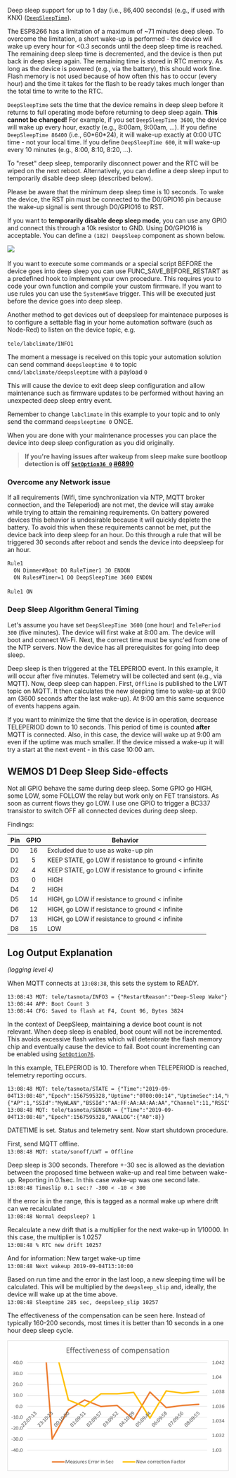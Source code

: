 Deep sleep support for up to 1 day (i.e., 86,400 seconds) (e.g., if used with KNX) ([`DeepSleepTime`](Commands#deepsleeptime)).

The ESP8266 has a limitation of a maximum of ~71 minutes deep sleep. To overcome the limitation, a short wake-up is performed - the device will wake up every hour for <0.3 seconds until the deep sleep time is reached. The remaining deep sleep time is decremented, and the device is then put back in deep sleep again. The remaining time is stored in RTC memory. As long as the device is powered (e.g., via the battery), this should work fine. Flash memory is not used because of how often this has to occur (every hour) and the time it takes for the flash to be ready takes much longer than the total time to write to the RTC.

`DeepSleepTime` sets the time that the device remains in deep sleep before it returns to full operating mode before returning to deep sleep again. **This cannot be changed!** For example, if you set `DeepSleepTime 3600`, the device will wake up every hour, exactly (e.g., 8:00am, 9:00am, ...). If you define `DeepSleepTime 86400` (i.e., 60\*60\*24), it will wake-up exactly at 0:00 UTC time - not your local time. If you define `DeepSleepTime 600`, it will wake-up every 10 minutes (e.g., 8:00, 8:10, 8:20, ...).

To "reset" deep sleep, temporarily disconnect power and the RTC will be wiped on the next reboot. Alternatively, you can define a deep sleep input to temporarily disable deep sleep (described below).

Please be aware that the minimum deep sleep time is 10 seconds. To wake the device, the RST pin must be connected to the D0/GPIO16 pin because the wake-up signal is sent through D0/GPIO16 to RST.

If you want to **temporarily disable deep sleep mode**, you can use any GPIO and connect this through a 10k resistor to GND. Using D0/GPIO16 is acceptable. You can define a `(182) DeepSleep` component as shown below.

![](https://user-images.githubusercontent.com/34340210/66764675-4d302d80-ee78-11e9-80fb-cca65e57f26d.png)
 
If you want to execute some commands or a special script BEFORE the device goes into deep sleep you can use FUNC_SAVE_BEFORE_RESTART as a predefined hook to implement your own procedure. This requires you to code your own function and compile your custom firmware. If you want to use rules you can use the `System#Save` trigger. This will be executed just before the device goes into deep sleep.

Another method to get devices out of deepsleep for maintenace purposes is to configure a settable flag in your home automation software (such as Node-Red) to listen on the device topic, e.g.

`tele/labclimate/INFO1`

The moment a message is received on this topic your automation solution can send command `deepsleeptime 0` to topic `cmnd/labclimate/deepsleeptime` with a payload `0`

This will cause the device to exit deep sleep configuration and allow maintenance such as firmware updates to be performed without having an unexpected deep sleep entry event.

Remember to change `labclimate` in this example to your topic and to only send the command `deepsleeptime 0` ONCE.

When you are done with your maintenance processes you can place the device into deep sleep configuration as you did originally.

> **If you're having issues after wakeup from sleep make sure bootloop detection is off [`SetOption36 0`](Commands#setoption36) [#6890](https://github.com/arendst/Tasmota/issues/6890#issuecomment-552181980)**

### Overcome any Network issue
If all requirements (Wifi, time synchronization via NTP, MQTT broker connection, and the Teleperiod) are not met, the device will stay awake while trying to attain the remaining requirements. On battery powered devices this behavior is undesirable because it will quickly deplete the battery. To avoid this when these requirements cannot be met, put the device back into deep sleep for an hour. Do this through a rule that will be triggered 30 seconds after reboot and sends the device into deepsleep for an hour.

```console
Rule1
  ON Dimmer#Boot DO RuleTimer1 30 ENDON
  ON Rules#Timer=1 DO DeepSleepTime 3600 ENDON

Rule1 ON
```

### Deep Sleep Algorithm General Timing
Let's assume you have set `DeepSleepTime 3600` (one hour) and `TelePeriod 300` (five minutes). The device will first wake at 8:00 am. The device will boot and connect Wi-Fi. Next, the correct time must be sync'ed from one of the NTP servers. Now the device has all prerequisites for going into deep sleep.  

Deep sleep is then triggered at the TELEPERIOD event. In this example, it will occur after five minutes. Telemetry will be collected and sent (e.g., via MQTT). Now, deep sleep can happen. First, `Offline` is published to the LWT topic on MQTT. It then calculates the new sleeping time to wake-up at 9:00 am (3600 seconds after the last wake-up). At 9:00 am this same sequence of events happens again.  

If you want to minimize the time that the device is in operation, decrease TELEPERIOD down to 10 seconds. This period of time is counted **after** MQTT is connected. Also, in this case, the device will wake up at 9:00 am even if the uptime was much smaller. If the device missed a wake-up it will try a start at the next event - in this case 10:00 am.

## WEMOS D1 Deep Sleep Side-effects
Not all GPIO behave the same during deep sleep. Some GPIO go HIGH, some LOW, some FOLLOW the relay but work only on FET transistors. As soon as current flows they go LOW. I use one GPIO to trigger a BC337 transistor to switch OFF all connected devices during deep sleep.  

Findings:  

Pin|GPIO|Behavior
-|:-:|-
D0|16|Excluded due to use as wake-up pin
D1|5|KEEP STATE, go LOW if resistance to ground < infinite
D2|4|KEEP STATE, go LOW if resistance to ground < infinite
D3|0|HIGH
D4|2|HIGH
D5|14|HIGH, go LOW if resistance to ground < infinite
D6|12|HIGH, go LOW if resistance to ground < infinite
D7|13|HIGH, go LOW if resistance to ground < infinite
D8|15|LOW

## Log Output Explanation
_(logging level `4`)_  

When MQTT connects at `13:08:38`, this sets the system to READY.  
```
13:08:43 MQT: tele/tasmota/INFO3 = {"RestartReason":"Deep-Sleep Wake"}
13:08:44 APP: Boot Count 3
13:08:44 CFG: Saved to flash at F4, Count 96, Bytes 3824
```

In the context of DeepSleep, maintaining a device boot count is not relevant. When deep sleep is enabled, boot count will not be incremented. This avoids excessive flash writes which will deteriorate the flash memory chip and eventually cause the device to fail. Boot count incrementing can be enabled using [`SetOption76`](Commands#setoption76).

In this example, TELEPERIOD is 10. Therefore when TELEPERIOD is reached, telemetry reporting occurs.
```
13:08:48 MQT: tele/tasmota/STATE = {"Time":"2019-09-04T13:08:48","Epoch":1567595328,"Uptime":"0T00:00:14","UptimeSec":14,"Heap":24,"SleepMode":"Dynamic","Sleep":50,"LoadAvg":20,"MqttCount":1,"Wifi":{"AP":1,"SSId":"MyWLAN","BSSId":"AA:FF:AA:AA:AA:AA","Channel":11,"RSSI":100,"LinkCount":1,"Downtime":"0T00:00:08","DeepSleep":300,"Heap":25160}}
13:08:48 MQT: tele/tasmota/SENSOR = {"Time":"2019-09-04T13:08:48","Epoch":1567595328,"ANALOG":{"A0":8}}
```

DATETIME is set. Status and telemetry sent. Now start shutdown procedure.  

First, send MQTT offline.  
`13:08:48 MQT: state/sonoff/LWT = Offline`  

Deep sleep is 300 seconds. Therefore +-30 sec is allowed as the deviation between the proposed time between wake-up and real time between wake-up. Reporting in 0.1sec. In this case wake-up was one second late.  
`13:08:48 Timeslip 0.1 sec:? -300 < -10 < 300`  

If the error is in the range, this is tagged as a normal wake up where drift can we recalculated  
`13:08:48 Normal deepsleep? 1`  

Recalculate a new drift that is a multiplier for the next wake-up in 1/10000. In this case, the multiplier is 1.0257  
`13:08:48 % RTC new drift 10257`  

And for information: New target wake-up time  
`13:08:48 Next wakeup 2019-09-04T13:10:00`  

Based on run time and the error in the last loop, a new sleeping time will be calculated. This will be multiplied by the `deepsleep_slip` and, ideally, the device will wake up at the time above.  
`13:08:48 Sleeptime 285 sec, deepsleep_slip 10257`

The effectiveness of the compensation can be seen here. Instead of typically 160-200 seconds, most times it is better than 10 seconds in a one hour deep sleep cycle.

![TempComp](https://raw.githubusercontent.com/stefanbode/stefanbode.github.io/master/images/deepsleep_comp.png)
